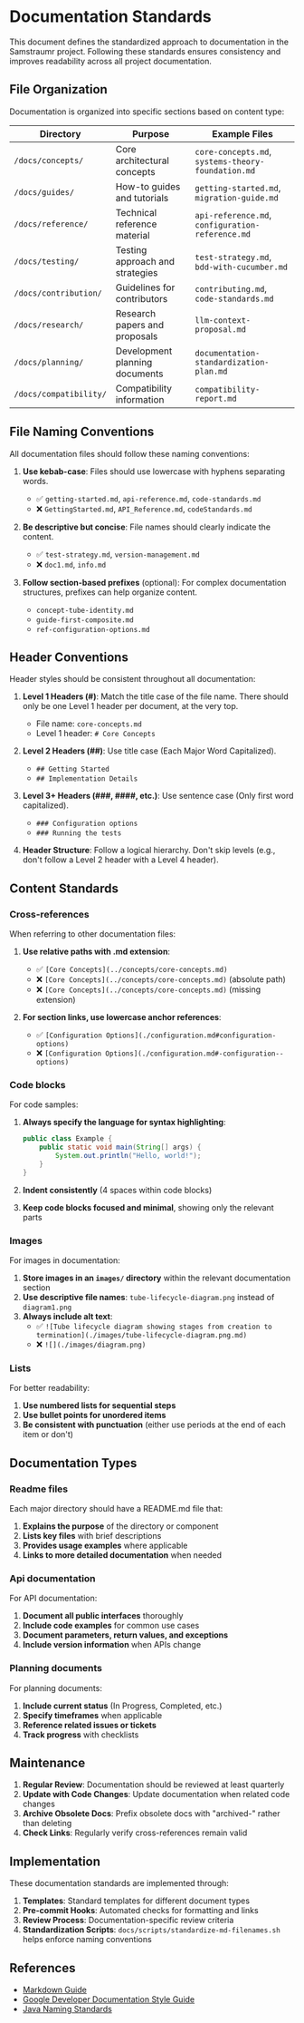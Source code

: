 # Documentation Standards

This document defines the standardized approach to documentation in the Samstraumr project. Following these standards ensures consistency and improves readability across all project documentation.

## File Organization

Documentation is organized into specific sections based on content type:

| Directory | Purpose | Example Files |
|-----------|---------|---------------|
| `/docs/concepts/` | Core architectural concepts | `core-concepts.md`, `systems-theory-foundation.md` |
| `/docs/guides/` | How-to guides and tutorials | `getting-started.md`, `migration-guide.md` |
| `/docs/reference/` | Technical reference material | `api-reference.md`, `configuration-reference.md` |
| `/docs/testing/` | Testing approach and strategies | `test-strategy.md`, `bdd-with-cucumber.md` |
| `/docs/contribution/` | Guidelines for contributors | `contributing.md`, `code-standards.md` |
| `/docs/research/` | Research papers and proposals | `llm-context-proposal.md` |
| `/docs/planning/` | Development planning documents | `documentation-standardization-plan.md` |
| `/docs/compatibility/` | Compatibility information | `compatibility-report.md` |

## File Naming Conventions

All documentation files should follow these naming conventions:

1. **Use kebab-case**: Files should use lowercase with hyphens separating words.
   - ✅ `getting-started.md`, `api-reference.md`, `code-standards.md`
   - ❌ `GettingStarted.md`, `API_Reference.md`, `codeStandards.md`

2. **Be descriptive but concise**: File names should clearly indicate the content.
   - ✅ `test-strategy.md`, `version-management.md`
   - ❌ `doc1.md`, `info.md`

3. **Follow section-based prefixes** (optional): For complex documentation structures, prefixes can help organize content.
   - `concept-tube-identity.md`
   - `guide-first-composite.md`
   - `ref-configuration-options.md`

## Header Conventions

Header styles should be consistent throughout all documentation:

1. **Level 1 Headers (#)**: Match the title case of the file name. There should only be one Level 1 header per document, at the very top.
   - File name: `core-concepts.md`
   - Level 1 header: `# Core Concepts`

2. **Level 2 Headers (##)**: Use title case (Each Major Word Capitalized).
   - `## Getting Started`
   - `## Implementation Details`

3. **Level 3+ Headers (###, ####, etc.)**: Use sentence case (Only first word capitalized).
   - `### Configuration options`
   - `### Running the tests`

4. **Header Structure**: Follow a logical hierarchy. Don't skip levels (e.g., don't follow a Level 2 header with a Level 4 header).

## Content Standards

### Cross-references

When referring to other documentation files:

1. **Use relative paths with .md extension**:
   - ✅ `[Core Concepts](../concepts/core-concepts.md)`
   - ❌ `[Core Concepts](../concepts/core-concepts.md)` (absolute path)
   - ❌ `[Core Concepts](../concepts/core-concepts.md)` (missing extension)

2. **For section links, use lowercase anchor references**:
   - ✅ `[Configuration Options](./configuration.md#configuration-options)`
   - ❌ `[Configuration Options](./configuration.md#-configuration--options)`

### Code blocks

For code samples:

1. **Always specify the language for syntax highlighting**:
   ```java
   public class Example {
       public static void main(String[] args) {
           System.out.println("Hello, world!");
       }
   }
   ```

2. **Indent consistently** (4 spaces within code blocks)

3. **Keep code blocks focused and minimal**, showing only the relevant parts

### Images

For images in documentation:

1. **Store images in an `images/` directory** within the relevant documentation section
2. **Use descriptive file names**: `tube-lifecycle-diagram.png` instead of `diagram1.png`
3. **Always include alt text**:
   - ✅ `![Tube lifecycle diagram showing stages from creation to termination](./images/tube-lifecycle-diagram.png.md)`
   - ❌ `![](./images/diagram.png)`

### Lists

For better readability:

1. **Use numbered lists for sequential steps**
2. **Use bullet points for unordered items**
3. **Be consistent with punctuation** (either use periods at the end of each item or don't)

## Documentation Types

### Readme files

Each major directory should have a README.md file that:

1. **Explains the purpose** of the directory or component
2. **Lists key files** with brief descriptions
3. **Provides usage examples** where applicable
4. **Links to more detailed documentation** when needed

### Api documentation

For API documentation:

1. **Document all public interfaces** thoroughly
2. **Include code examples** for common use cases
3. **Document parameters, return values, and exceptions**
4. **Include version information** when APIs change

### Planning documents

For planning documents:

1. **Include current status** (In Progress, Completed, etc.)
2. **Specify timeframes** when applicable
3. **Reference related issues or tickets**
4. **Track progress** with checklists

## Maintenance

1. **Regular Review**: Documentation should be reviewed at least quarterly
2. **Update with Code Changes**: Update documentation when related code changes
3. **Archive Obsolete Docs**: Prefix obsolete docs with "archived-" rather than deleting
4. **Check Links**: Regularly verify cross-references remain valid

## Implementation

These documentation standards are implemented through:

1. **Templates**: Standard templates for different document types
2. **Pre-commit Hooks**: Automated checks for formatting and links
3. **Review Process**: Documentation-specific review criteria
4. **Standardization Scripts**: `docs/scripts/standardize-md-filenames.sh` helps enforce naming conventions

## References

- [Markdown Guide](https://www.markdownguide.org/basic-syntax/)
- [Google Developer Documentation Style Guide](https://developers.google.com/style)
- [Java Naming Standards](./java-naming-standards.md)
